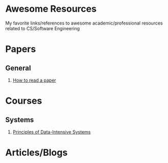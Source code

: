 # Awesome Resources
My favorite links/references to awesome academic/professional resources related to CS/Software Engineering

# Papers

## General
1. [How to read a paper](https://web.stanford.edu/class/cs245/readings/how-to-read-a-paper.pdf)

# Courses

## Systems
1. [Principles of Data-Intensive Systems](https://web.stanford.edu/class/cs245/)

# Articles/Blogs
